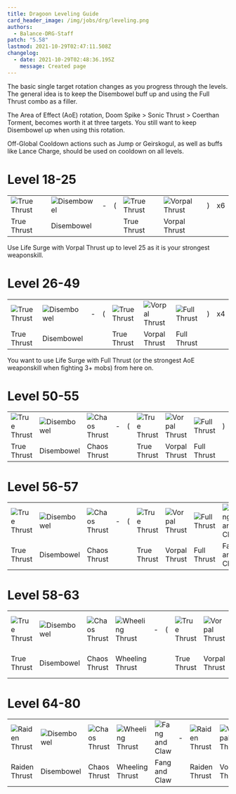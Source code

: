 ```yaml
---
title: Dragoon Leveling Guide
card_header_image: /img/jobs/drg/leveling.png
authors:
  - Balance-DRG-Staff
patch: "5.58"
lastmod: 2021-10-29T02:47:11.508Z
changelog:
  - date: 2021-10-29T02:48:36.195Z
    message: Created page
---
```

The basic single target rotation changes as you progress through the levels.\
The general idea is to keep the Disembowel buff up and using the Full Thrust combo as a filler.

The Area of Effect (AoE) rotation, Doom Spike > Sonic Thrust > Coerthan Torment, becomes worth it at three targets. You still want to keep Disembowel up when using this rotation.

Off-Global Cooldown actions such as Jump or Geirskogul, as well as buffs like Lance Charge, should be used on cooldown on all levels. 

# Level 18-25

|                                                            |                                                           |     |     |                                                            |                                                              |     |     |
| ---------------------------------------------------------- | --------------------------------------------------------- | --- | --- | ---------------------------------------------------------- | ------------------------------------------------------------ | --- | --- |
| ![True Thrust](https://xivapi.com/i/000000/000310.png) | ![Disembowel](https://xivapi.com/i/000000/000317.png) | \-  | (   | ![True Thrust](https://xivapi.com/i/000000/000310.png) | ![Vorpal Thrust](https://xivapi.com/i/000000/000312.png) | )   | x6  |
| True Thrust                                                | Disembowel                                                |     |     | True Thrust                                                | Vorpal Thrust                                                |     |     |

Use Life Surge with Vorpal Thrust up to level 25 as it is your strongest weaponskill.

# Level 26-49

|                                                            |                                                           |     |     |                                                            |                                                              |                                                            |     |     |
| ---------------------------------------------------------- | --------------------------------------------------------- | --- | --- | ---------------------------------------------------------- | ------------------------------------------------------------ | ---------------------------------------------------------- | --- | --- |
| ![True Thrust](https://xivapi.com/i/000000/000310.png) | ![Disembowel](https://xivapi.com/i/000000/000317.png) | \-  | (   | ![True Thrust](https://xivapi.com/i/000000/000310.png) | ![Vorpal Thrust](https://xivapi.com/i/000000/000312.png) | ![Full Thrust](https://xivapi.com/i/000000/000314.png) | )   | x4  |
| True Thrust                                                | Disembowel                                                |     |     | True Thrust                                                | Vorpal Thrust                                                | Full Thrust                                                |     |     |

You want to use Life Surge with Full Thrust (or the strongest AoE weaponskill when fighting 3+ mobs) from here on.

# Level 50-55

|                                                            |                                                           |                                                             |     |     |                                                            |                                                              |                                                            |     |     |
| ---------------------------------------------------------- | --------------------------------------------------------- | ----------------------------------------------------------- | --- | --- | ---------------------------------------------------------- | ------------------------------------------------------------ | ---------------------------------------------------------- | --- | --- |
| ![True Thrust](https://xivapi.com/i/000000/000310.png) | ![Disembowel](https://xivapi.com/i/000000/000317.png) | ![Chaos Thrust](https://xivapi.com/i/000000/000308.png) | \-  | (   | ![True Thrust](https://xivapi.com/i/000000/000310.png) | ![Vorpal Thrust](https://xivapi.com/i/000000/000312.png) | ![Full Thrust](https://xivapi.com/i/000000/000314.png) | )   | x3  |
| True Thrust                                                | Disembowel                                                | Chaos Thrust                                                |     |     | True Thrust                                                | Vorpal Thrust                                                | Full Thrust                                                |     |     |

# Level 56-57

|                                                            |                                                           |                                                             |     |     |                                                            |                                                              |                                                            |                                                              |     |     |
| ---------------------------------------------------------- | --------------------------------------------------------- | ----------------------------------------------------------- | --- | --- | ---------------------------------------------------------- | ------------------------------------------------------------ | ---------------------------------------------------------- | ------------------------------------------------------------ | --- | --- |
| ![True Thrust](https://xivapi.com/i/000000/000310.png) | ![Disembowel](https://xivapi.com/i/000000/000317.png) | ![Chaos Thrust](https://xivapi.com/i/000000/000308.png) | \-  | (   | ![True Thrust](https://xivapi.com/i/000000/000310.png) | ![Vorpal Thrust](https://xivapi.com/i/000000/000312.png) | ![Full Thrust](https://xivapi.com/i/000000/000314.png) | ![Fang and Claw](https://xivapi.com/i/002000/002582.png) | )   | x2  |
| True Thrust                                                | Disembowel                                                | Chaos Thrust                                                |     |     | True Thrust                                                | Vorpal Thrust                                                | Full Thrust                                                | Fang and Claw                                                |     |     |

# Level 58-63

|                                                            |                                                           |                                                             |                                                                |     |     |                                                            |                                                              |                                                            |                                                              |     |     |
| ---------------------------------------------------------- | --------------------------------------------------------- | ----------------------------------------------------------- | -------------------------------------------------------------- | --- | --- | ---------------------------------------------------------- | ------------------------------------------------------------ | ---------------------------------------------------------- | ------------------------------------------------------------ | --- | --- |
| ![True Thrust](https://xivapi.com/i/000000/000310.png) | ![Disembowel](https://xivapi.com/i/000000/000317.png) | ![Chaos Thrust](https://xivapi.com/i/000000/000308.png) | ![Wheeling Thrust](https://xivapi.com/i/002000/002584.png) | \-  | (   | ![True Thrust](https://xivapi.com/i/000000/000310.png) | ![Vorpal Thrust](https://xivapi.com/i/000000/000312.png) | ![Full Thrust](https://xivapi.com/i/000000/000314.png) | ![Fang and Claw](https://xivapi.com/i/002000/002582.png) | )   | x2  |
| True Thrust                                                | Disembowel                                                | Chaos Thrust                                                | Wheeling Thrust                                                |     |     | True Thrust                                                | Vorpal Thrust                                                | Full Thrust                                                | Fang and Claw                                                |     |     |

# Level 64-80

|                                                              |                                                           |                                                             |                                                                |                                                              |     |                                                              |                                                              |                                                            |                                                              |                                                                |
| ------------------------------------------------------------ | --------------------------------------------------------- | ----------------------------------------------------------- | -------------------------------------------------------------- | ------------------------------------------------------------ | --- | ------------------------------------------------------------ | ------------------------------------------------------------ | ---------------------------------------------------------- | ------------------------------------------------------------ | -------------------------------------------------------------- |
| ![Raiden Thrust](https://xivapi.com/i/002000/002592_hr1.png) | ![Disembowel](https://xivapi.com/i/000000/000317_hr1.png) | ![Chaos Thrust](https://xivapi.com/i/000000/000308_hr1.png) | ![Wheeling Thrust](https://xivapi.com/i/002000/002584_hr1.png) | ![Fang and Claw](https://xivapi.com/i/002000/002582_hr1.png) | \-  | ![Raiden Thrust](https://xivapi.com/i/002000/002592_hr1.png) | ![Vorpal Thrust](https://xivapi.com/i/000000/000312_hr1.png) | ![Full Thrust](https://xivapi.com/i/000000/000314_hr1.png) | ![Fang and Claw](https://xivapi.com/i/002000/002582_hr1.png) | ![Wheeling Thrust](https://xivapi.com/i/002000/002584_hr1.png) |
| Raiden Thrust                                                | Disembowel                                                | Chaos Thrust                                                | Wheeling Thrust                                                | Fang and Claw                                                |     | Raiden Thrust                                                | Vorpal Thrust                                                | Full Thrust                                                | Fang and Claw                                                | Wheeling Thrust                                                |